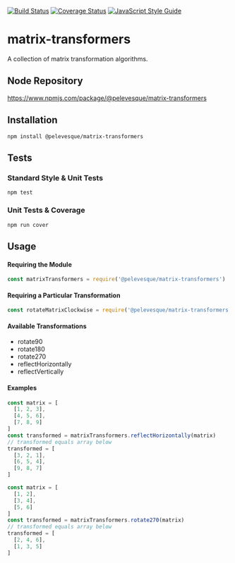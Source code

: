 [![Build Status](https://travis-ci.org/pelevesque/matrix-transformers.svg?branch=master)](https://travis-ci.org/pelevesque/matrix-transformers)
[![Coverage Status](https://coveralls.io/repos/github/pelevesque/matrix-transformers/badge.svg?branch=master)](https://coveralls.io/github/pelevesque/matrix-transformers?branch=master)
[![JavaScript Style Guide](https://img.shields.io/badge/code_style-standard-brightgreen.svg)](https://standardjs.com)

# matrix-transformers

A collection of matrix transformation algorithms.

## Node Repository

https://www.npmjs.com/package/@pelevesque/matrix-transformers

## Installation

`npm install @pelevesque/matrix-transformers`

## Tests

### Standard Style & Unit Tests

`npm test`

### Unit Tests & Coverage

`npm run cover`

## Usage

#### Requiring the Module

```js
const matrixTransformers = require('@pelevesque/matrix-transformers')
```

#### Requiring a Particular Transformation

```js
const rotateMatrixClockwise = require('@pelevesque/matrix-transformers').rotate90
```

#### Available Transformations

- rotate90
- rotate180
- rotate270
- reflectHorizontally
- reflectVertically

#### Examples

```js
const matrix = [
  [1, 2, 3],
  [4, 5, 6],
  [7, 8, 9]
]
const transformed = matrixTransformers.reflectHorizontally(matrix)
// transformed equals array below
transformed = [
  [3, 2, 1],
  [6, 5, 4],
  [9, 8, 7]
]
```

```js
const matrix = [
  [1, 2],
  [3, 4],
  [5, 6]
]
const transformed = matrixTransformers.rotate270(matrix)
// transformed equals array below
transformed = [
  [2, 4, 6],
  [1, 3, 5]
]
```
